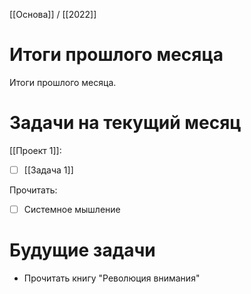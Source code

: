 [[Основа]] / [[2022]]

# Итоги прошлого месяца
Итоги прошлого месяца.

# Задачи на текущий месяц
[[Проект 1]]:
- [ ] [[Задача 1]]

Прочитать:
- [ ] Системное мышление

# Будущие задачи
- Прочитать книгу "Революция внимания"